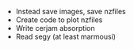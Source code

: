 * Instead save images, save nzfiles
* Create code to plot nzfiles
* Write cerjam absorption
* Read segy (at least marmousi)
